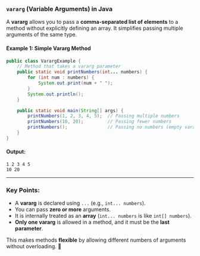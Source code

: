 ### `vararg` (Variable Arguments) in Java

A **vararg** allows you to pass a **comma-separated list of elements** to a method without explicitly defining an array. It simplifies passing multiple arguments of the same type.  

#### **Example 1: Simple Vararg Method**  
```java
public class VarargExample {
    // Method that takes a vararg parameter
    public static void printNumbers(int... numbers) {
        for (int num : numbers) {
            System.out.print(num + " ");
        }
        System.out.println();
    }

    public static void main(String[] args) {
        printNumbers(1, 2, 3, 4, 5);  // Passing multiple numbers
        printNumbers(10, 20);         // Passing fewer numbers
        printNumbers();               // Passing no numbers (empty vararg)
    }
}
```
#### **Output:**
```
1 2 3 4 5 
10 20 
```
---
### **Key Points:**
- A **vararg** is declared using `...` (e.g., `int... numbers`).
- You can pass **zero or more** arguments.
- It is internally treated as an **array** (`int... numbers` is like `int[] numbers`).
- **Only one vararg** is allowed in a method, and it must be the **last parameter**.

This makes methods **flexible** by allowing different numbers of arguments without overloading. 🚀
